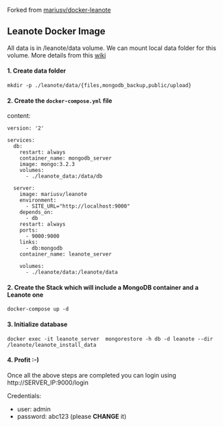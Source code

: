Forked from [mariusv/docker-leanote](https://github.com/mariusv/docker-leanote)

## Leanote Docker Image
All data is in /leanote/data volume. We can mount local data folder for this volume.
More details from this [wiki](https://github.com/leanote/leanote/wiki)


#### 1. Create data folder

```
mkdir -p ./leanote/data/{files,mongodb_backup,public/upload}
```

#### 2. Create the `docker-compose.yml` file

content:
```
version: '2'

services:
  db:
    restart: always
    container_name: mongodb_server
    image: mongo:3.2.3
    volumes:
      - ./leanote_data:/data/db

  server:
    image: mariusv/leanote
    environment:
      - SITE_URL="http://localhost:9000"
    depends_on:
      - db
    restart: always
    ports:
      - 9000:9000
    links:
      - db:mongodb
    container_name: leanote_server

    volumes:
      - ./leanote/data:/leanote/data
```

#### 2. Create the Stack which will include a MongoDB container and a Leanote one

`docker-compose up -d`

#### 3. Initialize database

```
docker exec -it leanote_server  mongorestore -h db -d leanote --dir /leanote/leanote_install_data
```

#### 4. Profit :-)

Once all the above steps are completed you can login using http://SERVER_IP:9000/login 

Credentials:

 - user: admin 
 - password: abc123 (please **CHANGE** it)

